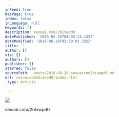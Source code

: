 ```yaml
---
inFeed: true
hasPage: true
inNav: false
inLanguage: null
keywords: []
description: sexuaI.com/2bIxwpd0
datePublished: '2016-08-28T04:03:13.433Z'
dateModified: '2016-08-28T03:39:03.392Z'
title: ''
author: []
via: {}
authors: []
publisher: {}
starred: false
sourcePath: _posts/2016-08-28-sexuaicom2bixwpd0.md
url: sexuaicom2bixwpd0/index.html
_type: Article

---
```

![](https://the-grid-user-content.s3-us-west-2.amazonaws.com/cc6a1b07-6c2a-412b-8800-1463d0b6d295.jpg)

sexuaI.com/2bIxwpd0